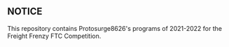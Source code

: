 ## NOTICE

This repository contains Protosurge8626's programs of 2021-2022 for the Freight Frenzy FTC Competition.
